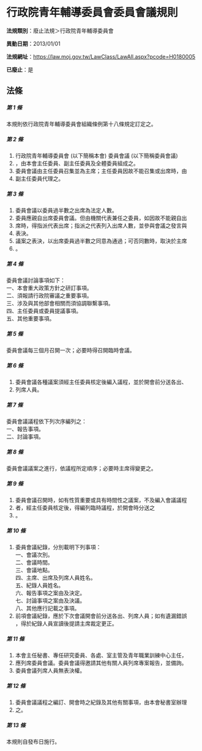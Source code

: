 # 行政院青年輔導委員會委員會議規則

**法規類別**：廢止法規＞行政院青年輔導委員會

**異動日期**：2013/01/01  

**法規網址**：https://law.moj.gov.tw/LawClass/LawAll.aspx?pcode=H0180005

**已廢止**：是



## 法條
##### 第 1 條
本規則依行政院青年輔導委員會組織條例第十八條規定訂定之。

##### 第 2 條
1. 行政院青年輔導委員會 (以下簡稱本會) 委員會議 (以下簡稱委員會議)
1. ，由本會主任委員、副主任委員及全體委員組成之。
1. 委員會議由主任委員召集並為主席；主任委員因故不能召集或出席時，由
1. 副主任委員代理之。

##### 第 3 條
1. 委員會議以委員過半數之出席為法定人數。
1. 委員應親自出席委員會議。但由機關代表兼任之委員，如因故不能親自出
1. 席時，得指派代表出席；指派之代表列入出席人數，並參與會議之發言與
1. 表決。
1. 議案之表決，以出席委員過半數之同意為通過；可否同數時，取決於主席
1. 。

##### 第 4 條
委員會議討論事項如下：  
一、本會重大政策方針之研訂事項。  
二、須報請行政院審議之重要事項。  
三、涉及與其他部會相關而須協調聯繫事項。  
四、主任委員或委員提議事項。  
五、其他重要事項。  

##### 第 5 條
委員會議每三個月召開一次；必要時得召開臨時會議。

##### 第 6 條
1. 委員會議各種議案須經主任委員核定後編入議程，並於開會前分送各出、
1. 列席人員。

##### 第 7 條
委員會議議程依下列次序編列之：  
一、報告事項。  
二、討論事項。  

##### 第 8 條
委員會議議案之進行，依議程所定順序；必要時主席得變更之。

##### 第 9 條
1. 委員會議召開時，如有性質重要或具有時間性之議案，不及編入會議議程
1. 者，經主任委員核定後，得編列臨時議程，於開會時分送之
1. 。

##### 第 10 條
1. 委員會議紀錄，分別載明下列事項：  
一、會議次別。  
二、會議時間。  
三、會議地點。  
四、主席、出席及列席人員姓名。  
五、紀錄人員姓名。  
六、報告事項之案由及決定。  
七、討論事項之案由及決議。  
八、其他應行記載之事項。
1. 前項會議紀錄，應於下次會議開會前分送各出、列席人員；如有遺漏錯誤  
，得於紀錄人員宣讀後提請主席裁定更正。

##### 第 11 條
1. 本會主任秘書、專任研究委員、各處、室主管及青年職業訓練中心主任，
1. 應列席委員會議。委員會議得邀請其他有關人員列席專案報告，並備詢。
1. 委員會議列席人員無表決權。

##### 第 12 條
1. 委員會議議程之編訂、開會時之紀錄及其他有關事項，由本會秘書室辦理
1. 之。

##### 第 13 條
本規則自發布日施行。


